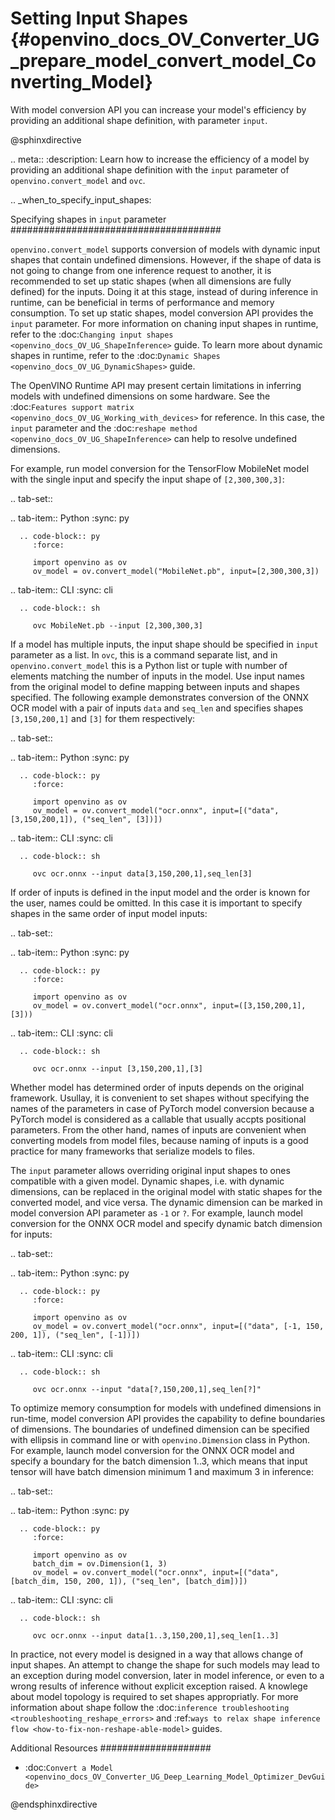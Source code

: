 # Setting Input Shapes {#openvino_docs_OV_Converter_UG_prepare_model_convert_model_Converting_Model}

With model conversion API you can increase your model's efficiency by providing an additional shape definition, with parameter `input`.

@sphinxdirective

.. meta::
   :description: Learn how to increase the efficiency of a model by providing an additional shape definition with the `input` parameter of `openvino.convert_model` and `ovc`.


.. _when_to_specify_input_shapes:


Specifying shapes in `input` parameter
######################################

``openvino.convert_model`` supports conversion of models with dynamic input shapes that contain undefined dimensions.
However, if the shape of data is not going to change from one inference request to another,
it is recommended to set up static shapes (when all dimensions are fully defined) for the inputs.
Doing it at this stage, instead of during inference in runtime, can be beneficial in terms of performance and memory consumption.
To set up static shapes, model conversion API provides the ``input`` parameter.
For more information on chaning input shapes in runtime, refer to the :doc:`Changing input shapes <openvino_docs_OV_UG_ShapeInference>` guide.
To learn more about dynamic shapes in runtime, refer to the :doc:`Dynamic Shapes <openvino_docs_OV_UG_DynamicShapes>` guide.

The OpenVINO Runtime API may present certain limitations in inferring models with undefined dimensions on some hardware. See the :doc:`Features support matrix <openvino_docs_OV_UG_Working_with_devices>` for reference.
In this case, the ``input`` parameter and the :doc:`reshape method <openvino_docs_OV_UG_ShapeInference>` can help to resolve undefined dimensions.

For example, run model conversion for the TensorFlow MobileNet model with the single input
and specify the input shape of ``[2,300,300,3]``:

.. tab-set::

   .. tab-item:: Python
      :sync: py

      .. code-block:: py
         :force:

         import openvino as ov
         ov_model = ov.convert_model("MobileNet.pb", input=[2,300,300,3])

   .. tab-item:: CLI
      :sync: cli

      .. code-block:: sh

         ovc MobileNet.pb --input [2,300,300,3]


If a model has multiple inputs, the input shape should be specified in ``input`` parameter as a list. In `ovc`, this is a command separate list, and in `openvino.convert_model` this is a Python list or tuple with number of elements matching the number of inputs in the model. Use input names from the original model to define mapping between inputs and shapes specified.
The following example demonstrates conversion of the ONNX OCR model with a pair of inputs ``data`` and ``seq_len``
and specifies shapes ``[3,150,200,1]`` and ``[3]`` for them respectively:

.. tab-set::

   .. tab-item:: Python
      :sync: py

      .. code-block:: py
         :force:

         import openvino as ov
         ov_model = ov.convert_model("ocr.onnx", input=[("data", [3,150,200,1]), ("seq_len", [3])])

   .. tab-item:: CLI
      :sync: cli

      .. code-block:: sh

         ovc ocr.onnx --input data[3,150,200,1],seq_len[3]

If order of inputs is defined in the input model and the order is known for the user, names could be omitted. In this case it is important to specify shapes in the same order of input model inputs:

.. tab-set::

   .. tab-item:: Python
      :sync: py

      .. code-block:: py
         :force:

         import openvino as ov
         ov_model = ov.convert_model("ocr.onnx", input=([3,150,200,1], [3]))

   .. tab-item:: CLI
      :sync: cli

      .. code-block:: sh

         ovc ocr.onnx --input [3,150,200,1],[3]

Whether model has determined order of inputs depends on the original framework. Usullay, it is convenient to set shapes without specifying the names of the parameters in case of PyTorch model conversion because a PyTorch model is considered as a callable that usually accpts positional parameters. From the other hand, names of inputs are convenient when converting models from model files, because naming of inputs is a good practice for many frameworks that serialize models to files.

The ``input`` parameter allows overriding original input shapes to ones compatible with a given model.
Dynamic shapes, i.e. with dynamic dimensions, can be replaced in the original model with static shapes for the converted model, and vice versa.
The dynamic dimension can be marked in model conversion API parameter as ``-1`` or ``?``.
For example, launch model conversion for the ONNX OCR model and specify dynamic batch dimension for inputs:

.. tab-set::

   .. tab-item:: Python
      :sync: py

      .. code-block:: py
         :force:

         import openvino as ov
         ov_model = ov.convert_model("ocr.onnx", input=[("data", [-1, 150, 200, 1]), ("seq_len", [-1])])

   .. tab-item:: CLI
      :sync: cli

      .. code-block:: sh

         ovc ocr.onnx --input "data[?,150,200,1],seq_len[?]"


To optimize memory consumption for models with undefined dimensions in run-time, model conversion API provides the capability to define boundaries of dimensions.
The boundaries of undefined dimension can be specified with ellipsis in command line or with `openvino.Dimension` class in Python.
For example, launch model conversion for the ONNX OCR model and specify a boundary for the batch dimension 1..3, which means that input tensor will have batch dimension minimum 1 and maximum 3 in inference:

.. tab-set::

   .. tab-item:: Python
      :sync: py

      .. code-block:: py
         :force:

         import openvino as ov
         batch_dim = ov.Dimension(1, 3)
         ov_model = ov.convert_model("ocr.onnx", input=[("data", [batch_dim, 150, 200, 1]), ("seq_len", [batch_dim])])

   .. tab-item:: CLI
      :sync: cli

      .. code-block:: sh

         ovc ocr.onnx --input data[1..3,150,200,1],seq_len[1..3]


In practice, not every model is designed in a way that allows change of input shapes. An attempt to change the shape for such models may lead to an exception during model conversion, later in model inference, or even to a wrong results of inference without explicit exception raised. A knowlege about model topology is required to set shapes appropriatly.
For more information about shape follow the :doc:`inference troubleshooting <troubleshooting_reshape_errors>`
and :ref:`ways to relax shape inference flow <how-to-fix-non-reshape-able-model>` guides.

Additional Resources
####################

* :doc:`Convert a Model <openvino_docs_OV_Converter_UG_Deep_Learning_Model_Optimizer_DevGuide>`

@endsphinxdirective
